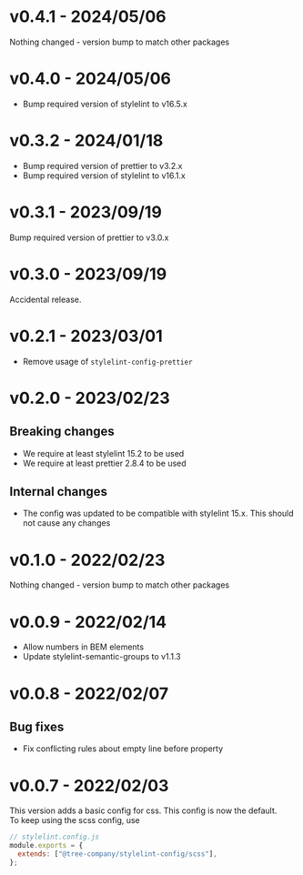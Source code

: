 # v0.4.1 - 2024/05/06
Nothing changed - version bump to match other packages

# v0.4.0 - 2024/05/06
* Bump required version of stylelint to v16.5.x

# v0.3.2 - 2024/01/18
* Bump required version of prettier to v3.2.x
* Bump required version of stylelint to v16.1.x

# v0.3.1 - 2023/09/19
Bump required version of prettier to v3.0.x

# v0.3.0 - 2023/09/19
Accidental release.

# v0.2.1 - 2023/03/01
* Remove usage of `stylelint-config-prettier`

# v0.2.0 - 2023/02/23
## Breaking changes
* We require at least stylelint 15.2 to be used
* We require at least prettier 2.8.4 to be used

## Internal changes
* The config was updated to be compatible with stylelint 15.x. This should not cause any changes

# v0.1.0 - 2022/02/23
Nothing changed - version bump to match other packages
# v0.0.9 - 2022/02/14
* Allow numbers in BEM elements
* Update stylelint-semantic-groups to v1.1.3

# v0.0.8 - 2022/02/07
## Bug fixes
* Fix conflicting rules about empty line before property

# v0.0.7 - 2022/02/03
This version adds a basic config for css. This config is now the default.  
To keep using the scss config, use 
```js
// stylelint.config.js
module.exports = {
  extends: ["@tree-company/stylelint-config/scss"],
};
```
